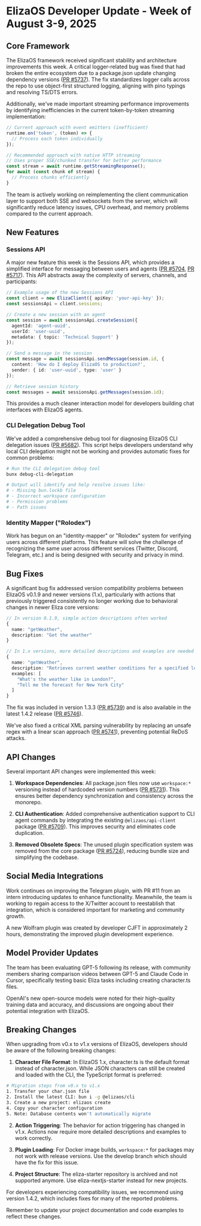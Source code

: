 # ElizaOS Developer Update - Week of August 3-9, 2025

## Core Framework

The ElizaOS framework received significant stability and architecture improvements this week. A critical logger-related bug was fixed that had broken the entire ecosystem due to a package.json update changing dependency versions ([PR #5737](https://github.com/elizaOS/eliza/pull/5737)). The fix standardizes logger calls across the repo to use object-first structured logging, aligning with pino typings and resolving TS/DTS errors.

Additionally, we've made important streaming performance improvements by identifying inefficiencies in the current token-by-token streaming implementation:

```typescript
// Current approach with event emitters (inefficient)
runtime.on('token', (token) => {
  // Process each token individually
});

// Recommended approach with native HTTP streaming
// Uses proper SSE/chunked transfer for better performance
const stream = await runtime.getStreamingResponse();
for await (const chunk of stream) {
  // Process chunks efficiently
}
```

The team is actively working on reimplementing the client communication layer to support both SSE and websockets from the server, which will significantly reduce latency issues, CPU overhead, and memory problems compared to the current approach.

## New Features

### Sessions API

A major new feature this week is the Sessions API, which provides a simplified interface for messaging between users and agents ([PR #5704](https://github.com/elizaOS/eliza/pull/5704), [PR #5717](https://github.com/elizaOS/eliza/pull/5717)). This API abstracts away the complexity of servers, channels, and participants:

```typescript
// Example usage of the new Sessions API
const client = new ElizaClient({ apiKey: 'your-api-key' });
const sessionsApi = client.sessions;

// Create a new session with an agent
const session = await sessionsApi.createSession({
  agentId: 'agent-uuid',
  userId: 'user-uuid',
  metadata: { topic: 'Technical Support' }
});

// Send a message in the session
const message = await sessionsApi.sendMessage(session.id, {
  content: 'How do I deploy ElizaOS to production?',
  sender: { id: 'user-uuid', type: 'user' }
});

// Retrieve session history
const messages = await sessionsApi.getMessages(session.id);
```

This provides a much cleaner interaction model for developers building chat interfaces with ElizaOS agents.

### CLI Delegation Debug Tool

We've added a comprehensive debug tool for diagnosing ElizaOS CLI delegation issues ([PR #5682](https://github.com/elizaOS/eliza/pull/5682)). This script helps developers understand why local CLI delegation might not be working and provides automatic fixes for common problems:

```bash
# Run the CLI delegation debug tool
bunx debug-cli-delegation

# Output will identify and help resolve issues like:
# - Missing bun.lockb file
# - Incorrect workspace configuration
# - Permission problems
# - Path issues
```

### Identity Mapper ("Rolodex")

Work has begun on an "identity-mapper" or "Rolodex" system for verifying users across different platforms. This feature will solve the challenge of recognizing the same user across different services (Twitter, Discord, Telegram, etc.) and is being designed with security and privacy in mind.

## Bug Fixes

A significant bug fix addressed version compatibility problems between ElizaOS v0.1.9 and newer versions (1.x), particularly with actions that previously triggered consistently no longer working due to behavioral changes in newer Eliza core versions:

```typescript
// In version 0.1.9, simple action descriptions often worked
{
  name: "getWeather", 
  description: "Get the weather"
}

// In 1.x versions, more detailed descriptions and examples are needed
{
  name: "getWeather",
  description: "Retrieves current weather conditions for a specified location",
  examples: [
    "What's the weather like in London?",
    "Tell me the forecast for New York City"
  ]
}
```

The fix was included in version 1.3.3 ([PR #5739](https://github.com/elizaOS/eliza/pull/5739)) and is also available in the latest 1.4.2 release ([PR #5746](https://github.com/elizaOS/eliza/pull/5746)).

We've also fixed a critical XML parsing vulnerability by replacing an unsafe regex with a linear scan approach ([PR #5741](https://github.com/elizaOS/eliza/pull/5741)), preventing potential ReDoS attacks.

## API Changes

Several important API changes were implemented this week:

1. **Workspace Dependencies**: All package.json files now use `workspace:*` versioning instead of hardcoded version numbers ([PR #5731](https://github.com/elizaOS/eliza/pull/5731)). This ensures better dependency synchronization and consistency across the monorepo.

2. **CLI Authentication**: Added comprehensive authentication support to CLI agent commands by integrating the existing `@elizaos/api-client` package ([PR #5709](https://github.com/elizaOS/eliza/pull/5709)). This improves security and eliminates code duplication.

3. **Removed Obsolete Specs**: The unused plugin specification system was removed from the core package ([PR #5724](https://github.com/elizaOS/eliza/pull/5724)), reducing bundle size and simplifying the codebase.

## Social Media Integrations

Work continues on improving the Telegram plugin, with PR #11 from an intern introducing updates to enhance functionality. Meanwhile, the team is working to regain access to the X/Twitter account to reestablish that integration, which is considered important for marketing and community growth.

A new Wolfram plugin was created by developer CJFT in approximately 2 hours, demonstrating the improved plugin development experience.

## Model Provider Updates

The team has been evaluating GPT-5 following its release, with community members sharing comparison videos between GPT-5 and Claude Code in Cursor, specifically testing basic Eliza tasks including creating character.ts files.

OpenAI's new open-source models were noted for their high-quality training data and accuracy, and discussions are ongoing about their potential integration with ElizaOS.

## Breaking Changes

When upgrading from v0.x to v1.x versions of ElizaOS, developers should be aware of the following breaking changes:

1. **Character File Format**: In ElizaOS 1.x, character.ts is the default format instead of character.json. While JSON characters can still be created and loaded with the CLI, the TypeScript format is preferred:

```bash
# Migration steps from v0.x to v1.x
1. Transfer your char.json file
2. Install the latest CLI: bun i -g @elizaos/cli
3. Create a new project: elizaos create
4. Copy your character configuration
5. Note: Database contents won't automatically migrate
```

2. **Action Triggering**: The behavior for action triggering has changed in v1.x. Actions now require more detailed descriptions and examples to work correctly.

3. **Plugin Loading**: For Docker image builds, `workspace:*` for packages may not work with release versions. Use the develop branch which should have the fix for this issue.

4. **Project Structure**: The eliza-starter repository is archived and not supported anymore. Use eliza-nextjs-starter instead for new projects.

For developers experiencing compatibility issues, we recommend using version 1.4.2, which includes fixes for many of the reported problems.

Remember to update your project documentation and code examples to reflect these changes.